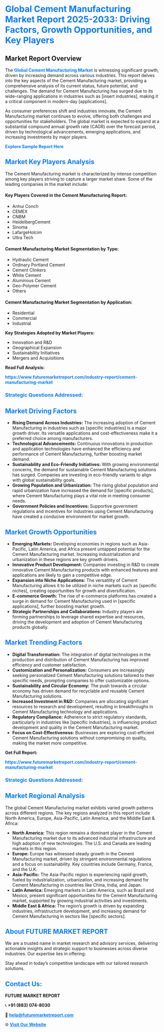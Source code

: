 <h1 style="color: #007BFF;">Global Cement Manufacturing Market Report 2025-2033: Driving Factors, Growth Opportunities, and Key Players</h1>

<section id="overview">
<h2>Market Report Overview</h2>
<p>The <a href="https://www.futuremarketreport.com/industry-report/cement-manufacturing-market" style="color: #007BFF; text-decoration: none;"><strong>Global Cement Manufacturing Market</strong></a> is witnessing significant growth, driven by increasing demand across various industries. This report delves into the key aspects of the Cement Manufacturing market, providing a comprehensive analysis of its current status, future potential, and challenges. The demand for Cement Manufacturing has surged due to its wide-ranging applications in industries such as [insert industries], making it a critical component in modern-day [applications].</p>
<p>As consumer preferences shift and industries innovate, the Cement Manufacturing market continues to evolve, offering both challenges and opportunities for stakeholders. The global market is expected to expand at a substantial compound annual growth rate (CAGR) over the forecast period, driven by technological advancements, emerging applications, and increasing investments by major players.</p>
</section>

<section id="overview">
<p><a href="https://www.futuremarketreport.com/request-sample/reportId=50732" style="color: #007BFF; text-decoration: none;"><strong>Explore Sample Report Here</strong></a></p>
</section>

<section id="key-players">
<h2 style="color: #007BFF;">Market Key Players Analysis</h2>
<p>The Cement Manufacturing market is characterized by intense competition among key players striving to capture a larger market share. Some of the leading companies in the market include:</p>
<h4>Key Players Covered in the Cement Manufacturing Report:</h4>
<ul><li>Anhui Conch</li><li>CEMEX</li><li>CNBM</li><li>HeidelbergCement</li><li>Sinoma</li><li>LafargeHolcim</li><li>Ultra Tech</li></ul>
<h4>Cement Manufacturing Market Segmentation by Type:</h4>
<ul><li>Hydraulic Cement</li><li>Ordinary Portland Cement</li><li>Cement Clinkers</li><li>White Cement</li><li>Aluminous Cement</li><li>Geo-Polymer Cement</li><li>Others</li></ul>

<h4>Cement Manufacturing Market Segmentation by Application:</h4>
<ul><li>Residential</li><li>Commercial</li><li>Industrial</li></ul>
<p><strong>Key Strategies Adopted by Market Players:</strong></p>
<ul>
<li>Innovation and R&D</li>
<li>Geographical Expansion</li>
<li>Sustainability Initiatives</li>
<li>Mergers and Acquisitions</li>
</ul>
</section>

<section>
<p><strong>Read Full Analysis: </strong></p><a href="https://www.futuremarketreport.com/industry-report/cement-manufacturing-market" style="color: #007BFF; text-decoration: none;"><strong>https://www.futuremarketreport.com/industry-report/cement-manufacturing-market</strong></a>
<h3 style="color: #007BFF;">Strategic Questions Addressed:</h3>
</section>

<section id="driving-factors">
<h2 style="color: #007BFF;">Market Driving Factors</h2>
<ul>
<li><strong>Rising Demand Across Industries:</strong> The increasing adoption of Cement Manufacturing in industries such as [specific industries] is a major growth driver. Its versatile applications and cost-effectiveness make it a preferred choice among manufacturers.</li>
<li><strong>Technological Advancements:</strong> Continuous innovations in production and application technologies have enhanced the efficiency and performance of Cement Manufacturing, further boosting market demand.</li>
<li><strong>Sustainability and Eco-Friendly Initiatives:</strong> With growing environmental concerns, the demand for sustainable Cement Manufacturing solutions has surged. Companies are investing in eco-friendly variants to align with global sustainability goals.</li>
<li><strong>Growing Population and Urbanization:</strong> The rising global population and rapid urbanization have increased the demand for [specific products], where Cement Manufacturing plays a vital role in meeting consumer needs.</li>
<li><strong>Government Policies and Incentives:</strong> Supportive government regulations and incentives for industries using Cement Manufacturing have created a conducive environment for market growth.</li>
</ul>
</section>

<section id="growth-opportunities">
<h2 style="color: #007BFF;">Market Growth Opportunities</h2>
<ul>
<li><strong>Emerging Markets:</strong> Developing economies in regions such as Asia-Pacific, Latin America, and Africa present untapped potential for the Cement Manufacturing market. Increasing industrialization and urbanization in these regions are key growth drivers.</li>
<li><strong>Innovative Product Development:</strong> Companies investing in R&D to create innovative Cement Manufacturing products with enhanced features and applications are likely to gain a competitive edge.</li>
<li><strong>Expansion into Niche Applications:</strong> The versatility of Cement Manufacturing allows it to be utilized in niche markets such as [specific niches], creating opportunities for growth and diversification.</li>
<li><strong>E-commerce Growth:</strong> The rise of e-commerce platforms has created a surge in demand for Cement Manufacturing used in [specific applications], further boosting market growth.</li>
<li><strong>Strategic Partnerships and Collaborations:</strong> Industry players are forming partnerships to leverage shared expertise and resources, driving the development and adoption of Cement Manufacturing products globally.</li>
</ul>
</section>

<section id="trending-factors">
<h2 style="color: #007BFF;">Market Trending Factors</h2>
<ul>
<li><strong>Digital Transformation:</strong> The integration of digital technologies in the production and distribution of Cement Manufacturing has improved efficiency and customer satisfaction.</li>
<li><strong>Customization and Personalization:</strong> Consumers are increasingly seeking personalized Cement Manufacturing solutions tailored to their specific needs, prompting companies to offer customizable options.</li>
<li><strong>Sustainability and Circular Economy:</strong> The push towards a circular economy has driven demand for recyclable and reusable Cement Manufacturing solutions.</li>
<li><strong>Increased Investment in R&D:</strong> Companies are allocating significant resources to research and development, resulting in breakthroughs in Cement Manufacturing technology and applications.</li>
<li><strong>Regulatory Compliance:</strong> Adherence to strict regulatory standards, particularly in industries like [specific industries], is influencing product development and quality in the Cement Manufacturing market.</li>
<li><strong>Focus on Cost-Effectiveness:</strong> Businesses are exploring cost-efficient Cement Manufacturing solutions without compromising on quality, making the market more competitive.</li>
</ul>
</section>

<section>
<p><strong>Get Full Report: </strong></p><a href="https://www.futuremarketreport.com/industry-report/cement-manufacturing-market" style="color: #007BFF; text-decoration: none;"><strong>https://www.futuremarketreport.com/industry-report/cement-manufacturing-market</strong></a>
<h3 style="color: #007BFF;">Strategic Questions Addressed:</h3>
</section>


<section id="regional-analysis">
<h2 style="color: #007BFF;">Market Regional Analysis</h2>
<p>The global Cement Manufacturing market exhibits varied growth patterns across different regions. The key regions analyzed in this report include North America, Europe, Asia-Pacific, Latin America, and the Middle East & Africa:</p>
<ul>
<li><strong>North America:</strong> This region remains a dominant player in the Cement Manufacturing market due to its advanced industrial infrastructure and high adoption of new technologies. The U.S. and Canada are leading markets in this region.</li>
<li><strong>Europe:</strong> Europe has witnessed steady growth in the Cement Manufacturing market, driven by stringent environmental regulations and a focus on sustainability. Key countries include Germany, France, and the U.K.</li>
<li><strong>Asia-Pacific:</strong> The Asia-Pacific region is experiencing rapid growth, fueled by industrialization, urbanization, and increasing demand for Cement Manufacturing in countries like China, India, and Japan.</li>
<li><strong>Latin America:</strong> Emerging markets in Latin America, such as Brazil and Mexico, present significant opportunities for the Cement Manufacturing market, supported by growing industrial activities and investments.</li>
<li><strong>Middle East & Africa:</strong> The region’s growth is driven by expanding industries, infrastructure development, and increasing demand for Cement Manufacturing in sectors like [specific sectors].</li>
</ul>
</section>

<footer>
<h2 style="color: #007BFF;">About FUTURE MARKET REPORT</h2>
<p>We are a trusted name in market research and advisory services, delivering actionable insights and strategic support to businesses across diverse industries. Our expertise lies in offering:</p>

<p>Stay ahead in today’s competitive landscape with our tailored research solutions.</p>

<h2 style="color: #007BFF;">Contact Us:</h2>
<p><strong>FUTURE MARKET REPORT</strong></p>
<p>📞 <strong>+91 (883) 074-8030</strong></p>
<p>📧 <strong><a href="mailto:help@futuremarketreport.com" style="color: #007BFF;">help@futuremarketreport.com</a></strong></p>
<p>🌐 <strong><a href="https://www.futuremarketreport.com/" style="color: #007BFF;">Visit Our Website</a></strong></p>
</footer>